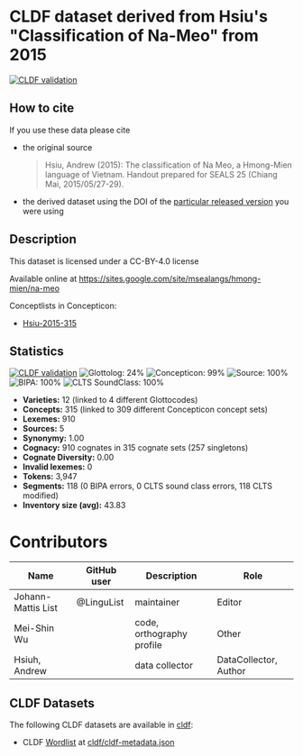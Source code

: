 # CLDF dataset derived from Hsiu's "Classification of Na-Meo" from 2015

[![CLDF validation](https://github.com/lexibank/hsiuhmongmien/workflows/CLDF-validation/badge.svg)](https://github.com/lexibank/hsiuhmongmien/actions?query=workflow%3ACLDF-validation)

## How to cite

If you use these data please cite
- the original source
  > Hsiu, Andrew (2015): The classification of Na Meo, a Hmong-Mien language of Vietnam. Handout prepared for SEALS 25 (Chiang Mai, 2015/05/27-29).
- the derived dataset using the DOI of the [particular released version](../../releases/) you were using

## Description


This dataset is licensed under a CC-BY-4.0 license

Available online at https://sites.google.com/site/msealangs/hmong-mien/na-meo


Conceptlists in Concepticon:
- [Hsiu-2015-315](https://concepticon.clld.org/contributions/Hsiu-2015-315)
## Statistics


[![CLDF validation](https://github.com/lexibank/hsiuhmongmien/workflows/CLDF-validation/badge.svg)](https://github.com/lexibank/hsiuhmongmien/actions?query=workflow%3ACLDF-validation)
![Glottolog: 24%](https://img.shields.io/badge/Glottolog-24%25-red.svg "Glottolog: 24%")
![Concepticon: 99%](https://img.shields.io/badge/Concepticon-99%25-brightgreen.svg "Concepticon: 99%")
![Source: 100%](https://img.shields.io/badge/Source-100%25-brightgreen.svg "Source: 100%")
![BIPA: 100%](https://img.shields.io/badge/BIPA-100%25-brightgreen.svg "BIPA: 100%")
![CLTS SoundClass: 100%](https://img.shields.io/badge/CLTS%20SoundClass-100%25-brightgreen.svg "CLTS SoundClass: 100%")

- **Varieties:** 12 (linked to 4 different Glottocodes)
- **Concepts:** 315 (linked to 309 different Concepticon concept sets)
- **Lexemes:** 910
- **Sources:** 5
- **Synonymy:** 1.00
- **Cognacy:** 910 cognates in 315 cognate sets (257 singletons)
- **Cognate Diversity:** 0.00
- **Invalid lexemes:** 0
- **Tokens:** 3,947
- **Segments:** 118 (0 BIPA errors, 0 CLTS sound class errors, 118 CLTS modified)
- **Inventory size (avg):** 43.83

# Contributors

Name | GitHub user | Description | Role
--- | --- | --- | ---
Johann-Mattis List | @LinguList | maintainer | Editor 
Mei-Shin Wu | | code, orthography profile | Other
Hsiuh, Andrew| | data collector | DataCollector, Author




## CLDF Datasets

The following CLDF datasets are available in [cldf](cldf):

- CLDF [Wordlist](https://github.com/cldf/cldf/tree/master/modules/Wordlist) at [cldf/cldf-metadata.json](cldf/cldf-metadata.json)